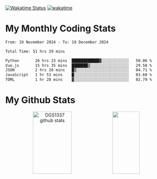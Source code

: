 [![Wakatime Status](https://github.com/noopurphalak/noopurphalak/workflows/wakatime-status-update/badge.svg)](https://github.com/noopurphalak/noopurphalak/actions/workflows/main.yml)
[![wakatime](https://wakatime.com/badge/user/80ace140-ef40-4fdd-b8ed-f3be3d2e1aea.svg)](https://wakatime.com/@80ace140-ef40-4fdd-b8ed-f3be3d2e1aea)

# My Monthly Coding Stats

<!--START_SECTION:waka-->

```txt
From: 19 November 2024 - To: 19 December 2024

Total Time: 51 hrs 29 mins

Python       26 hrs 23 mins  ████████████▓░░░░░░░░░░░░   50.06 %
Vue.js       15 hrs 35 mins  ███████▒░░░░░░░░░░░░░░░░░   29.58 %
JSON         2 hrs 28 mins   █▒░░░░░░░░░░░░░░░░░░░░░░░   04.71 %
JavaScript   1 hr 53 mins    █░░░░░░░░░░░░░░░░░░░░░░░░   03.60 %
TOML         1 hr 28 mins    ▓░░░░░░░░░░░░░░░░░░░░░░░░   02.79 %
```

<!--END_SECTION:waka-->

# My Github Stats
<div style="text-align: center;">
  <img width="49%" height="195px" src="https://github-readme-stats-sigma-five.vercel.app/api?username=noopurphalak&show_icons=true&count_private=true&hide_border=true&title_color=ecf2f8&icon_color=0d1117&text_color=FFFFFF&bg_color=0d1117" alt="DGS1337 github stats" />
  <img width="41%" height="195px" src="https://github-readme-stats-sigma-five.vercel.app/api/top-langs/?username=noopurphalak&layout=compact&hide_border=true&title_color=ecf2f8&text_color=FFFFFF&bg_color=0d1117" />
</div>
